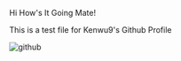 Hi How's It Going Mate!

This is a test file for Kenwu9's Github Profile

![github](https://img.shields.io/badge/GitHub-000000?style=for-the-badge&logo=GitHub&logoColor=white)
